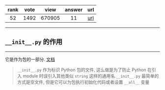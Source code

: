 
| rank | vote | view | answer | url |
|:-:|:-:|:-:|:-:|:-:|
|52|1492|670905|11| [url](http://stackoverflow.com/questions/448271/what-is-init-py-for) |
***

## `__init__.py` 的作用

***

它是作为包的一部分. [文档](http://docs.python.org/tutorial/modules.html#packages)

> `__init__.py` 作为标识 Python 包的文件, 这么做是为了防止 Python 在引入 module 时误引入其他类似 `string` 这样的通用名.`__init__.py` 最简单的方式是空文件, 但是它可以为包执行初始化代码或者设置 `__all__` 变量
